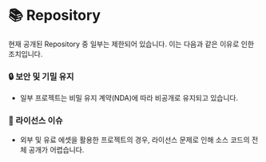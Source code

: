 # 📚 Repository
현재 공개된 Repository 중 일부는 제한되어 있습니다. 이는 다음과 같은 이유로 인한 조치입니다.

### 🔒 보안 및 기밀 유지
+ 일부 프로젝트는 비밀 유지 계약(NDA)에 따라 비공개로 유지되고 있습니다.

### 🔗 라이선스 이슈
+ 외부 및 유료 에셋을 활용한 프로젝트의 경우, 라이선스 문제로 인해 소스 코드의 전체 공개가 어렵습니다.
